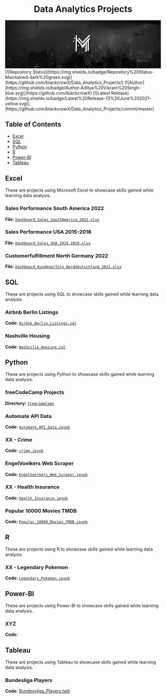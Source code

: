 <div align="center">
  <h1>Data Analytics Projects</h1>
  <img src="https://raw.githubusercontent.com/blackcrowX/blackcrowX.github.io/main/images/background_hongkong_black_blur_logo_header.png"/>
</div>
[![Repository Status](https://img.shields.io/badge/Repository%20Status-Maintained-dark%20green.svg)](https://github.com/blackcrowX/Data_Analytics_Projects/)
[![Author](https://img.shields.io/badge/Author-Aditya%20Vikram%20Singh-blue.svg)](https://github.com/blackcrowX)
[![Latest Release](https://img.shields.io/badge/Latest%20Release-13%20June%202021-yellow.svg)](https://github.com/blackcrowX/Data_Analytics_Projects/commit/master)

## Table of Contents
- [Excel](https://github.com/blackcrowX/Data_Analytics_Portfolio/blob/main/README.md#Excel)
- [SQL](https://github.com/blackcrowX/Data_Analytics_Portfolio/blob/main/README.md#SQL)
- [Python](https://github.com/blackcrowX/Data_Analytics_Portfolio/blob/main/README.md#Python)
- [R](https://github.com/blackcrowX/Data_Analytics_Portfolio/blob/main/README.md#R)
- [Power-BI](https://github.com/blackcrowX/Data_Analytics_Portfolio/blob/main/README.md#Power-BI)
- [Tableau](https://github.com/blackcrowX/Data_Analytics_Portfolio/blob/main/README.md#Tableau)


## Excel
These are projects using Microsoft Excel to showcase skills gained while learning data analysis.

### Sales Performance South America 2022
**File:** [`Dashboard_Sales_SouthAmerica_2022.xlsx`](https://github.com/blackcrowX/Data_Analytics_Projects/blob/main/Excel/Dashboard_Sales_SouthAmerica_2022.xlsx)

### Sales Performance USA 2015-2018
**File:** [`Dashboard_Sales_USA_2015-2018.xlsx`](https://github.com/blackcrowX/Data_Analytics_Projects/blob/main/Excel/Dashboard_Sales_USA_2015-2018.xlsx)

### Customerfulfillment North Germany 2022
**File:** [`Dashboard_Kundenerfolg_Norddeutschland_2022.xlsx`](https://github.com/blackcrowX/Data_Analytics_Projects/blob/main/Excel/Dashboard_Kundenerfolg_Norddeutschland_2022.xlsx)


## SQL
These are projects using SQL to showcase skills gained while learning data analysis.

### Airbnb Berlin Listings 
**Code:** [`Airbnb_Berlin_Listings.sql`](https://github.com/blackcrowX/Data_Analytics_Projects/blob/main/SQL/Airbnb_Berlin_Listings.sql)

### Nashville Housing
**Code:** [`Nashville_Housing.sql`](https://github.com/blackcrowX/Data_Analytics_Projects/blob/main/SQL/Nashville_Housing.sql)


## Python
These are projects using Python to showcase skills gained while learning data analysis.

### freeCodeCamp Projects
**Directory:** [`freeCodeCamp`](https://github.com/blackcrowX/Data_Analytics_Projects/blob/main/Python/freeCodeCamp)

### Automate API Data
**Code:** [`Automate_API_Data.ipynb`](https://github.com/blackcrowX/Data_Analytics_Projects/blob/main/Python/Automate_API_Data.ipynb)

### XX - Crime
**Code:** [`crime.ipynb`](https://github.com/blackcrowX/Data_Analytics_Projects/blob/main/Python/crime.ipynb)

### EngelVoelkers Web Scraper
**Code:** [`EngelVoelkers_Web_Scraper.ipynb`](https://github.com/blackcrowX/Data_Analytics_Projects/blob/main/Python/EngelVoelkers_Web_Scraper.ipynb)

### XX - Health Insurance
**Code:** [`Health_Insurance.ipynb`](https://github.com/blackcrowX/Data_Analytics_Projects/blob/main/Python/Health_Insurance.ipynb)

### Popular 10000 Movies TMDB
**Code:** [`Popular_10000_Movies_TMDB.ipynb`](https://github.com/blackcrowX/Data_Analytics_Projects/blob/main/Python/Popular_10000_Movies_TMDB.ipynb)


## R
These are projects using R to showcase skills gained while learning data analysis.

### XX - Legendary Pokemon
**Code:** [`Legendary_Pokemon.ipynb`](https://github.com/blackcrowX/Data_Analytics_Projects/blob/main/R/Legendary_Pokemon.ipynb)


## Power-BI
These are projects using Power-BI to showcase skills gained while learning data analysis.

### XYZ
**Code:**


## Tableau
These are projects using Tableau to showcase skills gained while learning data analysis.

### Bundesliga Players
**Code:** [Bundesyliga_Players.twb](https://github.com/blackcrowX/Data_Analytics_Projects/blob/main/Tableau/Bundesliga_Players.twb)
